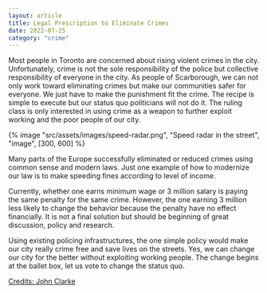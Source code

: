 ```yaml
---
layout: article
title: Legal Prescription to Eliminate Crimes
date: 2022-07-25
category: "crime"
---
```


Most people in Toronto are concerned about rising violent crimes in the city. Unfortunately, crime is not the sole responsibility of the police but collective responsibility of everyone in the city. As people of Scarborough, we can not only work toward eliminating crimes but make our communities safer for everyone. We just have to make the punishment fit the crime. The recipe is simple to execute but our status quo politicians will not do it. The ruling class is only interested in using crime as a weapon to further exploit working and the poor people of our city.

<!-- excerpt -->

{% image "src/assets/images/speed-radar.png", "Speed radar in the street", "image", [300, 600] %}

Many parts of the Europe successfully eliminated or reduced crimes using common sense and modern laws. Just one example of how to modernize our law is to make speeding fines according to level of income.

Currently, whether one earns minimum wage or 3 million salary is paying the same penalty for the same crime. However, the one earning 3 million less likely to change the behavior because the penalty have no effect financially. It is not a final solution but should be beginning of great discussion, policy and research.

Using existing policing infrastructures, the one simple policy would make our city really crime free and save lives on the streets. Yes, we can change our city for the better without exploiting working people. The change begins at the ballet box, let us vote to change the status quo.

[Credits: John Clarke](https://www.facebook.com/john.clarke.771282)

